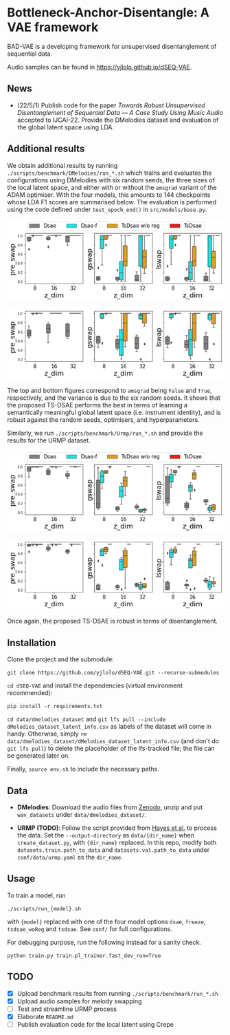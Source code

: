 # Bottleneck-Anchor-Disentangle: A VAE framework

BAD-VAE is a developing framework for unsupervised disentanglement of sequential data.

Audio samples can be found in https://yjlolo.github.io/dSEQ-VAE.

## News
- (22/5/1) Publish code for the paper *Towards Robust Unsupervised Disentanglement of Sequential Data —
A Case Study Using Music Audio* accepted to IJCAI-22. Provide the DMelodies dataset and evaluation of the global latent space using LDA.

## Additional results
We obtain additional results by running `./scripts/benchmark/DMelodies/run_*.sh` which trains and evaluates the configurations using DMelodies with six random seeds, the three sizes of the local latent space, and either with or without the `amsgrad` variant of the ADAM optimiser. With the four models, this amounts to 144 checkpoints whose LDA F1 scores are summarised below. The evaluation is performed using the code defined under `test_epoch_end()` in `src/models/base.py`.

![](misc/dmel_lda_amsgrad=F.png)

![](misc/dmel_lda_amsgrad=T.png)

The top and bottom figures correspond to `amsgrad` being `False` and `True`, respectively, and the variance is due to the six random seeds.
It shows that the proposed TS-DSAE performs the best in terms of learning a semantically meaningful global latent space (i.e. instrument identity), and is robust against the random seeds, optimisers, and hyperparameters.

Similarly, we run `./scripts/benchmark/Urmp/run_*.sh` and provide the results for the URMP dataset.

![](misc/urmp_lda_amsgrad=F.png)

![](misc/urmp_lda_amsgrad=T.png)

Once again, the proposed TS-DSAE is robust in terms of disentanglement.

## Installation

Clone the project and the submodule:

```
git clone https://github.com/yjlolo/dSEQ-VAE.git --recurse-submodules
```

`cd dSEQ-VAE` and install the dependencies (virtual environment recommended):

```
pip install -r requirements.txt
```

`cd data/dmelodies_dataset` and `git lfs pull --include dMelodies_dataset_latent_info.csv` as labels of the dataset will come in handy. 
Otherwise, simply `rm data/dmelodies_dataset/dMelodies_dataset_latent_info.csv` (and don't do `git lfs pull`) to delete the placeholder of the lfs-tracked file; the file can be generated later on.

Finally, `source env.sh` to include the necessary paths.

## Data

- **DMelodies**:
Download the audio files from [Zenodo](https://zenodo.org/record/6540603), unzip and put `wav_datasets` under `data/dmelodies_dataset/`.

- **URMP (TODO)**:
Follow the script provided from [Hayes et al.](https://github.com/ben-hayes/neural-waveshaping-synthesis#data) to process the data.
Set the `--output-directory` as `data/{dir_name}` when `create_dataset.py`, with `{dir_name}` replaced.
In this repo, modify both `datasets.train.path_to_data` and `datasets.val.path_to_data` under `conf/data/urmp.yaml` as the `dir_name`.

## Usage
To train a model, run

```
./scripts/run_{model}.sh
```

with `{model}` replaced with one of the four model options `dsae`, `freeze`, `tsdsae_woReg` and `tsdsae`.
See `conf/` for full configurations.

For debugging purpose, run the following instead for a sanity check.

```
python train.py train.pl_trainer.fast_dev_run=True
```

## TODO
- [x] Upload benchmark results from running `./scripts/benchmark/run_*.sh`
- [x] Upload audio samples for melody swapping
- [ ] Test and streamline URMP process
- [x] Elaborate `README.md`
- [ ] Publish evaluation code for the local latent using Crepe
